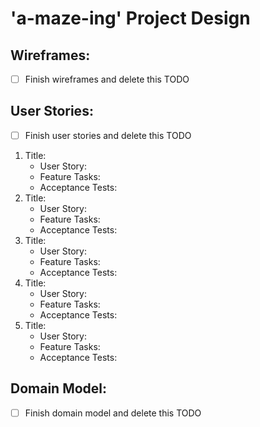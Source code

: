 # 'a-maze-ing' Project Design


## Wireframes:
- [ ] Finish wireframes and delete this TODO

## User Stories:
 - [ ] Finish user stories and delete this TODO
1. Title: 
    * User Story:
    * Feature Tasks:
    * Acceptance Tests:
1. Title: 
    * User Story:
    * Feature Tasks:
    * Acceptance Tests:
1. Title: 
    * User Story:
    * Feature Tasks:
    * Acceptance Tests:
1. Title: 
    * User Story:
    * Feature Tasks:
    * Acceptance Tests:
1. Title: 
    * User Story:
    * Feature Tasks:
    * Acceptance Tests:

## Domain Model:
- [ ] Finish domain model and delete this TODO